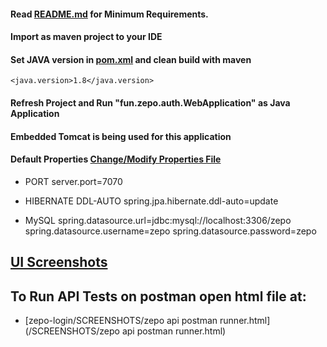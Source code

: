 #### Read [README.md](/README.md) for Minimum Requirements.

#### Import as maven project to your IDE

#### Set JAVA version in [pom.xml](pom.xml) and clean build with maven
	<java.version>1.8</java.version>

#### Refresh Project and Run "fun.zepo.auth.WebApplication" as __Java Application__

#### __Embedded__ Tomcat is being used for this application


#### Default Properties [ Change/Modify Properties File](/src/main/resources/application.properties)
*	PORT
		server.port=7070

*	HIBERNATE DDL-AUTO
		spring.jpa.hibernate.ddl-auto=update

*	MySQL 
		spring.datasource.url=jdbc:mysql://localhost:3306/zepo
		spring.datasource.username=zepo
		spring.datasource.password=zepo


## [UI Screenshots](SCREENSHOTS)


## To Run API Tests on postman open html file at:


- [zepo-login/SCREENSHOTS/zepo api postman runner.html](/SCREENSHOTS/zepo api postman runner.html)




